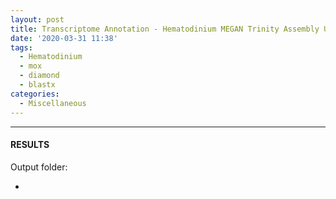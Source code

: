 ```yaml
---
layout: post
title: Transcriptome Annotation - Hematodinium MEGAN Trinity Assembly Using DIAMOND BLASTx on Mox
date: '2020-03-31 11:38'
tags: 
  - Hematodinium
  - mox
  - diamond
  - blastx
categories: 
  - Miscellaneous
---
```




---

#### RESULTS

Output folder:

- []()

